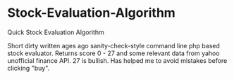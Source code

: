 Stock-Evaluation-Algorithm
==========================

Quick Stock Evaluation Algorithm

Short dirty written ages ago sanity-check-style command line php based stock evaluator. Returns score 0 - 27 and some relevant data from yahoo unofficial finance API. 27 is bullish. Has helped me to avoid mistakes before clicking "buy".
